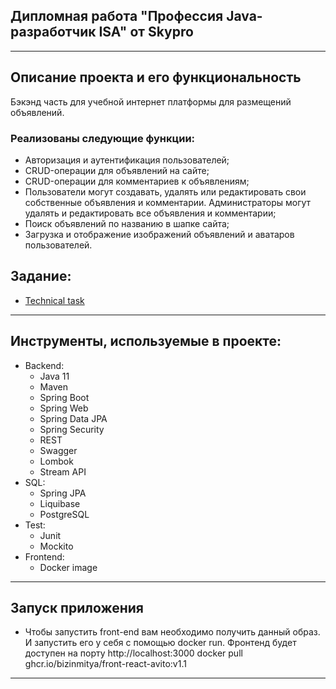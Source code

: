 <div>

## Дипломная работа "Профессия Java-разработчик ISA" от Skypro

</div>

___

## Описание проекта и его функциональность

Бэкэнд часть для учебной интернет платформы для размещений объявлений.

### Реализованы следующие функции:

- Авторизация и аутентификация пользователей;
- CRUD-операции для объявлений на сайте;
- CRUD-операции для комментариев к объявлениям;
- Пользователи могут создавать, удалять или редактировать свои собственные объявления и комментарии. Администраторы
  могут удалять и редактировать все объявления и комментарии;
- Поиск объявлений по названию в шапке сайта;
- Загрузка и отображение изображений объявлений и аватаров пользователей.

## Задание:

- [Technical task](https://skyengpublic.notion.site/02df5c2390684e3da20c7a696f5d463d)

___

## Инструменты, используемые в проекте:

* Backend:
    - Java 11
    - Maven
    - Spring Boot
    - Spring Web
    - Spring Data JPA
    - Spring Security
    - REST
    - Swagger
    - Lombok
    - Stream API
* SQL:
    - Spring JPA
    - Liquibase
    - PostgreSQL
* Test:
    - Junit
    - Mockito
* Frontend:
    - Docker image

___

## Запуск приложения

* Чтобы запустить front-end вам необходимо получить данный образ. И запустить его у себя с помощью docker run. Фронтенд будет доступен на порту http://localhost:3000
  docker pull ghcr.io/bizinmitya/front-react-avito:v1.1
___

 

